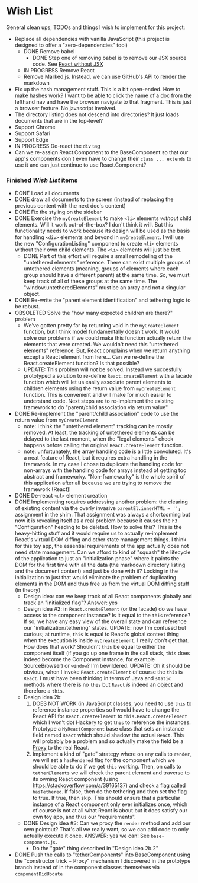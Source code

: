 # Wish List

General clean ups, TODOs and things I wish to implement for this project:

* Replace all dependencies with vanilla JavaScript (this project is designed to offer a "zero-dependencies" tool)
   * DONE Remove babel
     * DONE Step one of removing babel is to remove our JSX source code. See [React without JSX](https://reactjs.org/docs/react-without-jsx.html) 
   * IN PROGRESS Remove React
   * Remove Marked.js. Instead, we can use GitHub's API to render the markdown
* Fix up the hash management stuff. This is a bit open-ended. How to make hashes work? I want to be able to click the
  name of a doc from the lefthand nav and have the browser navigate to that fragment. This is just a browser feature. No
  javascript involved.
* The directory listing does not descend into directories? It just loads documents that are in the top-level?
* Support Chrome
* Support Safari
* Support Edge
* IN PROGRESS De-react the `div` tag
* Can we re-assign React.Component to the BaseComponent so that our app's components don't even have to change their `class ... extends`
  to use it and can just continue to use React.Component?
     
### Finished *Wish List* items

* DONE Load all documents
* DONE draw all documents to the screen (instead of replacing the previous content with the next doc's content)
* DONE Fix the styling on the sidebar
* DONE Exercise the `myCreateElement` to make `<li>` elements *without* child elements. Will it work out-of-the-box? I don't
  think it will. But this functionality needs to work because its design will be used as the basis for handling `<div>`
  elements and beyond in `myCreateElement`. I will use the new "ConfigurationListing" component to create `<li>` 
  elements without their own child elements. The `<li>` elements will just be text.
    * DONE Part of this effort will require a small remodeling of the "untethered elements" reference. There can exist
      multiple groups of untethered elements (meaning, groups of elements where each group should have a different parent)
      at the same time. So, we must keep track of all of these groups at the same time. The "window.untetheredElements"
      must be an array and not a singular object.
* DONE Re-write the "parent element identification" and tethering logic to be robust. 
* OBSOLETED Solve the "how many expected children are there?" problem
  * We've gotten pretty far by returning void in the `myCreateElement` function, but I think model fundamentally doesn't
    work. It would solve our problems if we could make this function actually return the elements that were created.
    We wouldn't need this "untethered elements" reference. But, React complains when we return anything except a React
    element from here... Can we re-define the React.createElement function? Is that possible?
  * UPDATE: This problem will *not* be solved. Instead we succesfully prototyped a solution to re-define `React.createElement`
    with a facade function which will let us easily associate parent elements to children elements using the return
    value from `myCreateElement` function. This is convenient and will make for much easier to understand code. Next steps
    are to re-implement the existing framework to do "parent/child association via return value"
* DONE Re-implement the "parent/child association" code to use the return value from `myCreateElement`
  * note: I think the "untethered element" tracking can be mostly removed. At least, the tracking of untethered elements
    can be delayed to the last moment, when the "legal elements" check happens before calling the original
    `React.createElement` function. 
  * note: unfortunately, the array handling code is a little convoluted. It's a neat feature of React, but it requires extra
    handling in the framework. In my case I chose to duplicate the handling code for non-arrays with the handling code
    for arrays instead of getting too abstract and frameworky. "Non-frameworky" is the whole spirit of this application
    after all because we are trying to remove the framework (React)!
* DONE De-react `<ul>` element creation
* DONE Implementing requires addressing another problem: the clearing of existing content via the overly invasive
  `parentEl.innerHTML = '';` assignment in the shim. That assignment was always a shortcoming but now it is revealing
  itself as a real problem because it causes the `h3` "Configuration" heading to be deleted. How to solve this? This
  is the heavy-hitting stuff and it would require us to actually re-implement React's virtual DOM diffing and other
  state management things. I think for this toy app, the essential requirements of the app actually does not need
  state management. Can we afford to kind of "squash" the lifecycle of the application to just an "initialization phase"
  where it paints the DOM for the first time with all the data (the markdown directory listing and the document content)
  and just be done with it? Locking in the initialization to just that would eliminate the problem of duplicating elements
  in the DOM and thus free us from the virtual DOM diffing stuff (in theory)
    * Design idea: can we keep track of all React components globally and track an "initialized flag"? Answer: yes
    * Design idea #2: in `React.createElement` (or the facade) do we have access to the component instance? Is it
      equal to the `this` reference? If so, we have any easy view of the overall state and can reference our
      "initialization/tethering" states. UPDATE: now I'm confused but curious; at runtime, `this` is equal to React's
      global context thing when the execution is inside `myCreateElement`. I really don't get that. How does that work?
      Shouldn't `this` be equal to either the component itself (if you go up one frame in the call stack, `this` does indeed
      become the Component instance, for example SourceBrowser) or `window`? I'm bewildered. UPDATE: Oh it should be obvious,
      when I invoke `React.createElement` of course the `this` is `React`. I must have been thinking in terms of Java and `static`
      methods where there is no `this` but `React` *is* indeed an object and therefore a `this`.
    * Design idea 2b:
      1. DOES NOT WORK (in JavaScript classes, you need to use `this` to reference instance properties so I would have to change the React API for `React.createElement` to `this.React.createElement` which I won't do) Hackery to get `this` to reference the instances. Prototype a `MyReactComponent` base class that sets an instance
         field named `React` which should shadow the actual `React`. This will probably be a problem and so actually
         make the field be a [Proxy](https://developer.mozilla.org/en-US/docs/Web/JavaScript/Reference/Global_Objects/Proxy)
         to the real React.
      2. Implement a kind of "gate" strategy where on any calls to `render`, we will set a `hasRendered` flag for the component
         which we should be able to do if we get `this` working. Then, on calls to `tetherElements` we will check the
         parent element and traverse to its owning React component (using <https://stackoverflow.com/a/39165137>) and check
         a flag called `hasTethered`. If false, then do the tethering and then set the flag to true. If true, then skip.
         This should ensure that a particular instance of a React component only ever initializes once, which of course
         is not at all what React is about but it does satisfy our own toy app, and thus our "requirements".
    * DONE Design idea #3: Can we proxy the `render` method and add our own pointcut? That's all we really want, so we can
      add code to only actually execute it once. ANSWER: yes we can! See `base-component.js`.
        * Do the "gate" thing described in "Design idea 2b.2"          
* DONE Push the calls to "tetherComponents" into BaseComponent using the "constructor trick + Proxy" mechanism I discovered in the
  prototype branch instead of in the component classes themselves via `componentDidUpdate`
